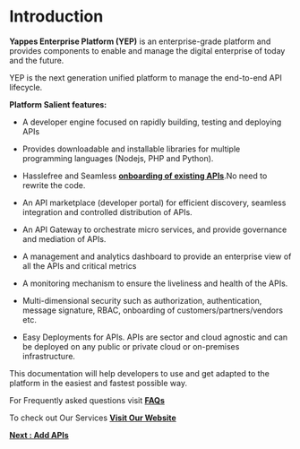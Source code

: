 Introduction
============

**Yappes Enterprise Platform (YEP)** is an enterprise-grade platform and
provides components to enable and manage the digital enterprise of today
and the future. 

YEP is the next generation unified platform to manage the end-to-end API lifecycle.

**Platform Salient features:**

*  A developer engine focused on rapidly building, testing and deploying APIs

*  Provides downloadable and installable libraries for multiple programming languages (Nodejs, PHP and Python).

*  Hasslefree and Seamless [**onboarding of existing APIs**](add_api.md).No need to rewrite the code. 

*  An API marketplace (developer portal) for efficient discovery, seamless integration and controlled distribution of APIs.

*  An API Gateway to orchestrate micro services, and provide governance and mediation of APIs.

*  A management and analytics dashboard to provide an enterprise view of all the APIs and critical metrics

*  A monitoring mechanism to ensure the liveliness and health of the APIs.

*  Multi-dimensional security such as authorization, authentication, message signature, RBAC, onboarding of customers/partners/vendors etc.

*  Easy Deployments for APIs. APIs are sector and cloud agnostic and can be deployed on any public or private cloud or on-premises infrastructure.

This documentation will help developers to use and get adapted to the platform in the easiest and fastest possible way.

 For Frequently asked questions visit [**FAQs**](faqs.md)

 To check out Our Services [**Visit Our Website**](https://yappes.com)

 [**Next : Add APIs**](add_api.md)



<!-- The How-To's are listed based on the Audiences and covers the basic
steps

1.  [Introduction]()
2.  [How to Create an Existing API?](add_api)
3.  [How to Create a New API?](new_api)
4.  [How to Publish an API?](publish_api)
5.  [How to Consume an API?](consume_api)
6.  [What is in My Dashboard?](dashboard_details)
7.  [What is Application?](add_application)
8.  [How Deal Room Works?](managedeals)
9.  [API Subscriptions](manageSubscriptions)
10. [How to Rate & View Reviewers for an API?](rateAPI)
11. [User Profile](mainProfile)
12. [How to Follow / Unfollow an API?](followUnfollowAPI)
13. [How to Vote / Cancel Vote?](voteAPI)
14. [Manage Collections and Objects](manageCollectionsObjects)
15. [How to Report an API?](reportAPI)
16. [View the list of My APIs that are Subscribed](my_api_subscriptions)
17. [View API Analytics as Provider](APIAnalytics)
18. [View API Analytics as Consumer](APIAnalytics_consumers)
19. [Helpers for writing Custom Logic](jso_reference)
20. [How to Manage Organization?](organizations)
21. [How to Associate API with
    Organization?](organizations_associate_api)
22. [How to add Gateway policies ?](gateway_policy)
23. [CLI Tool](cli_tool)
24. [How to Monitor the API?](api_monitoring)
25. [Dashboard for Metrics](dashobard_metrics)
26. [Manage API Groups](api_groups)
27. [How to reach us?](reach_us) -->
